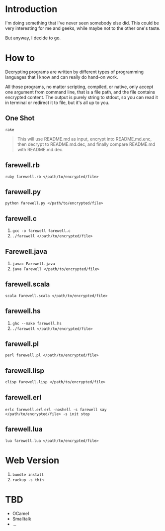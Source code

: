 # Introduction

I'm doing something that I've never seen somebody else did. This could be very
interesting for me and geeks, while maybe not to the other one's taste.

But anyway, I decide to go.

# How to

Decrypting programs are written by different types of programming languages that
I know and can really do hand-on work.

All those programs, no matter scripting, compiled, or native, only accept one argument
from command line, that is a file path, and the file contains encrypted content. The
output is purely string to stdout, so you can read it in terminal or redirect it to file,
but it's all up to you.

## One Shot

`rake`

> This will use README.md as input, encrypt into README.md.enc, then decrypt to README.md.dec,
and finally compare README.md with README.md.dec.

## farewell.rb

`ruby farewell.rb </path/to/encrypted/file>`

## farewell.py

`python farewell.py </path/to/encrypted/file>`

## farewell.c

1. `gcc -o farewell farewell.c`
2. `./farewell </path/to/encrypted/file>`

## Farewell.java

1. `javac Farewell.java`
2. `java Farewell </path/to/encrypted/file>`

## farewell.scala

`scala farewell.scala </path/to/encrypted/file>`

## farewell.hs

1. `ghc --make farewell.hs`
2. `./farewell </path/to/encrypted/file>`

## farewell.pl

`perl farewell.pl </path/to/encrypted/file>`

## farewell.lisp

`clisp farewell.lisp </path/to/encrypted/file>`

## farewell.erl

`erlc farewell.erl`
`erl -noshell -s farewell say </path/to/encrypted/file> -s init stop`

## farewell.lua

`lua farewell.lua </path/to/encrypted/file>`

# Web Version

1. `bundle install`
2. `rackup -s thin`

# TBD

* OCamel
* Smalltalk
* ...
